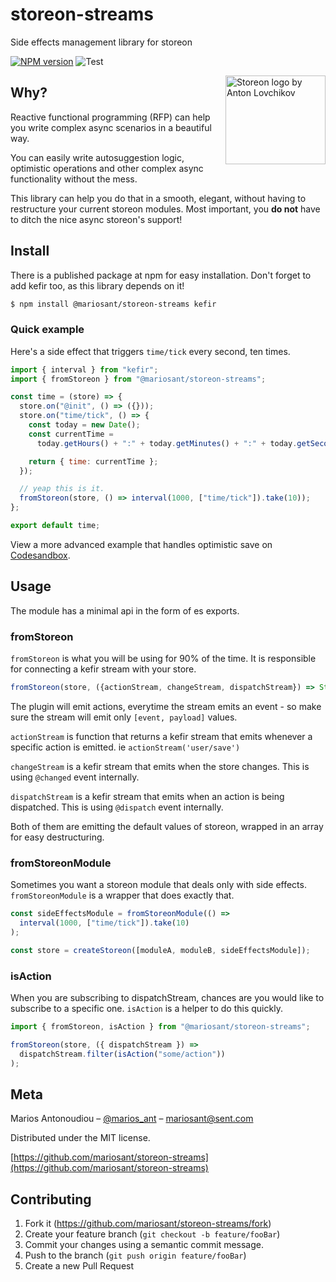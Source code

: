 # storeon-streams

Side effects management library for storeon

[![NPM version](https://img.shields.io/npm/v/@mariosant/storeon-streams.svg)](https://www.npmjs.com/package/@mariosant/storeon-streams)
![Test](https://github.com/mariosant/storeon-streams/workflows/Test/badge.svg)

<img src="https://storeon.github.io/storeon/logo.svg" align="right"
     alt="Storeon logo by Anton Lovchikov" width="160" height="142">

## Why?

Reactive functional programming (RFP) can help you write complex async scenarios in a beautiful way.

You can easily write autosuggestion logic, optimistic operations and other complex async functionality without the mess.

This library can help you do that in a smooth, elegant, without having to restructure your current storeon modules. Most important, you **do not** have to ditch the nice async storeon's support!

## Install

There is a published package at npm for easy installation. Don't forget to add kefir too, as this library depends on it!

```bash
$ npm install @mariosant/storeon-streams kefir
```

### Quick example

Here's a side effect that triggers `time/tick` every second, ten times.

```javascript
import { interval } from "kefir";
import { fromStoreon } from "@mariosant/storeon-streams";

const time = (store) => {
  store.on("@init", () => ({}));
  store.on("time/tick", () => {
    const today = new Date();
    const currentTime =
      today.getHours() + ":" + today.getMinutes() + ":" + today.getSeconds();

    return { time: currentTime };
  });

  // yeap this is it.
  fromStoreon(store, () => interval(1000, ["time/tick"]).take(10));
};

export default time;
```

View a more advanced example that handles optimistic save on [Codesandbox](https://codesandbox.io/s/optimistic-stream-3xs5d?file=/src/articles.js).

## Usage

The module has a minimal api in the form of es exports.

### fromStoreon

`fromStoreon` is what you will be using for 90% of the time. It is responsible for connecting a kefir stream with your store.

```typescript
fromStoreon(store, ({actionStream, changeStream, dispatchStream}) => Stream<[event, payload]>)
```

The plugin will emit actions, everytime the stream emits an event - so make sure the stream will emit only `[event, payload]` values.

`actionStream` is function that returns a kefir stream that emits whenever a specific action is emitted. ie `actionStream('user/save')`

`changeStream` is a kefir stream that emits when the store changes. This is using `@changed` event internally.

`dispatchStream` is a kefir stream that emits when an action is being dispatched. This is using `@dispatch` event internally.

Both of them are emitting the default values of storeon, wrapped in an array for easy destructuring.

### fromStoreonModule

Sometimes you want a storeon module that deals only with side effects. `fromStoreonModule` is a wrapper that does exactly that.

```javascript
const sideEffectsModule = fromStoreonModule(() =>
  interval(1000, ["time/tick"]).take(10)
);

const store = createStoreon([moduleA, moduleB, sideEffectsModule]);
```

### isAction

When you are subscribing to dispatchStream, chances are you would like to subscribe to a specific one. `isAction` is a helper to do this quickly.

```javascript
import { fromStoreon, isAction } from "@mariosant/storeon-streams";

fromStoreon(store, ({ dispatchStream }) =>
  dispatchStream.filter(isAction("some/action"))
);
```

## Meta

Marios Antonoudiou – [@marios_ant](https://twitter.com/marios_ant) – mariosant@sent.com

Distributed under the MIT license.

[https://github.com/mariosant/storeon-streams](https://github.com/mariosant/storeon-streams)

## Contributing

1. Fork it (<https://github.com/mariosant/storeon-streams/fork>)
2. Create your feature branch (`git checkout -b feature/fooBar`)
3. Commit your changes using a semantic commit message.
4. Push to the branch (`git push origin feature/fooBar`)
5. Create a new Pull Request
